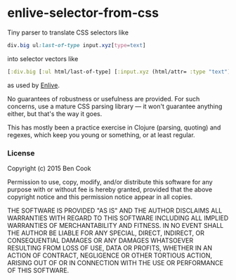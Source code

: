 # enlive-selector-from-css

Tiny parser to translate CSS selectors like
```css
div.big ul:last-of-type input.xyz[type=text]
```
into selector vectors like
```clojure
[:div.big [:ul html/last-of-type] [:input.xyz (html/attr= :type "text")]]
```
as used by [Enlive](https://github.com/cgrand/enlive).

No guarantees of robustness or usefulness are provided.
For such concerns, use a mature CSS parsing library — it won't
guarantee anything either, but that's the way it goes.

This has mostly been a practice exercise in Clojure (parsing, quoting)
and regexes, which keep you young or something, or at least regular.

### License

Copyright (c) 2015 Ben Cook

Permission to use, copy, modify, and/or distribute this software for any purpose with or without fee is hereby granted, provided that the above copyright notice and this permission notice appear in all copies.

THE SOFTWARE IS PROVIDED "AS IS" AND THE AUTHOR DISCLAIMS ALL WARRANTIES WITH REGARD TO THIS SOFTWARE INCLUDING ALL IMPLIED WARRANTIES OF MERCHANTABILITY AND FITNESS. IN NO EVENT SHALL THE AUTHOR BE LIABLE FOR ANY SPECIAL, DIRECT, INDIRECT, OR CONSEQUENTIAL DAMAGES OR ANY DAMAGES WHATSOEVER RESULTING FROM LOSS OF USE, DATA OR PROFITS, WHETHER IN AN ACTION OF CONTRACT, NEGLIGENCE OR OTHER TORTIOUS ACTION, ARISING OUT OF OR IN CONNECTION WITH THE USE OR PERFORMANCE OF THIS SOFTWARE.
